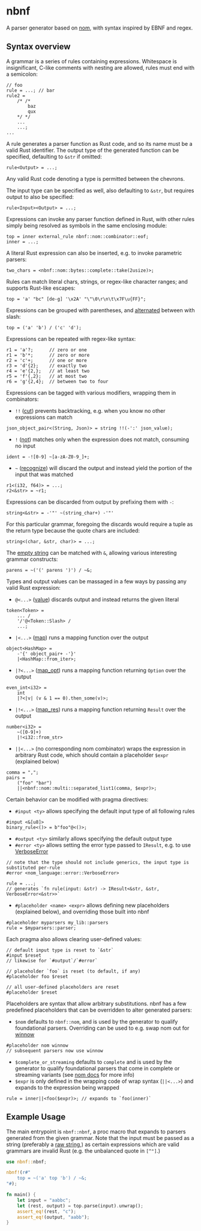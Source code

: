 # nbnf
A parser generator based on [nom](https://github.com/rust-bakery/nom/), with syntax inspired by EBNF and regex.

## Syntax overview
A grammar is a series of rules containing expressions. Whitespace is insignificant, C-like comments with nesting are allowed, rules must end with a semicolon:
```ebnf
// foo
rule = ...; // bar
rule2 =
    /* /*
        baz
        qux
    */ */
    ...
    ...;
...
```

A rule generates a parser function as Rust code, and so its name must be a valid Rust identifier.
The output type of the generated function can be specified, defaulting to `&str` if omitted:
```ebnf
rule<Output> = ...;
```
Any valid Rust code denoting a type is permitted between the chevrons.

The input type can be specified as well, also defaulting to `&str`, but requires output to also be specified:
```ebnf
rule<Input><Output> = ...;
```

Expressions can invoke any parser function defined in Rust, with other rules simply being resolved as symbols in the same enclosing module:
```ebnf
top = inner external_rule nbnf::nom::combinator::eof;
inner = ...;
```

A literal Rust expression can also be inserted, e.g. to invoke parametric parsers:
```ebnf
two_chars = <nbnf::nom::bytes::complete::take(2usize)>;
```

Rules can match literal chars, strings, or regex-like character ranges; and supports Rust-like escapes:
```ebnf
top = 'a' "bc" [de-g] '\x2A' "\"\0\r\n\t\x7F\u{FF}";
```

Expressions can be grouped with parentheses, and [alternated](https://docs.rs/nom/latest/nom/branch/fn.alt.html) between with slash:
```ebnf
top = ('a' 'b') / ('c' 'd');
```

Expressions can be repeated with regex-like syntax:
```ebnf
r1 = 'a'?;      // zero or one
r1 = 'b'*;      // zero or more
r2 = 'c'+;      // one or more
r3 = 'd'{2};    // exactly two
r4 = 'e'{2,};   // at least two
r5 = 'f'{,2};   // at most two
r6 = 'g'{2,4};  // between two to four
```

Expressions can be tagged with various modifiers, wrapping them in combinators:
* `!!` ([cut](https://docs.rs/nom/latest/nom/combinator/fn.cut.html)) prevents backtracking, e.g. when you know no other expressions can match
```ebnf
json_object_pair<(String, Json)> = string !!(-':' json_value);
```
* `!` ([not](https://docs.rs/nom/latest/nom/combinator/fn.not.html)) matches only when the expression does not match, consuming no input
```ebnf
ident = -![0-9] ~[a-zA-Z0-9_]+;
```
* `~` ([recognize](https://docs.rs/nom/latest/nom/combinator/fn.recognize.html)) will discard the output and instead yield the portion of the input that was matched
```ebnf
r1<(i32, f64)> = ...;
r2<&str> = ~r1;
```

Expressions can be discarded from output by prefixing them with `-`:
```ebnf
string<&str> = -'"' ~(string_char+) -'"'
```
For this particular grammar, foregoing the discards would require a tuple as the return type because the quote chars are included:
```ebnf
string<(char, &str, char)> = ...;
```

The [empty string](https://docs.rs/nom/latest/nom/combinator/fn.success.html) can be matched with `&`, allowing various interesting grammar constructs:
```ebnf
parens = ~('(' parens ')') / ~&;
```

Types and output values can be massaged in a few ways by passing any valid Rust expression:
* `@<...>` ([value](https://docs.rs/nom/latest/nom/combinator/fn.value.html)) discards output and instead returns the given literal
```ebnf
token<Token> =
    ... /
    '/'@<Token::Slash> /
    ...;
```
* `|<...>` ([map](https://docs.rs/nom/latest/nom/combinator/fn.map.html)) runs a mapping function over the output
```ebnf
object<HashMap> =
    -'{' object_pair+ -'}'
    |<HashMap::from_iter>;
```
* `|?<...>` ([map_opt](https://docs.rs/nom/latest/nom/combinator/fn.map_opt.html)) runs a mapping function returning `Option` over the output
```ebnf
even_int<i32> =
    int
    |?<|v| (v & 1 == 0).then_some(v)>;
```
* `|!<...>` ([map_res](https://docs.rs/nom/latest/nom/combinator/fn.map_res.html)) runs a mapping function returning `Result` over the output
```ebnf
number<i32> =
    ~([0-9]+)
    |!<i32::from_str>
```
* `||<...>` (no corresponding nom combinator) wraps the expression in arbitrary Rust code, which should contain a placeholder `$expr` (explained below)
```ebnf
comma = ",";
pairs =
    ("foo" "bar")
    ||<nbnf::nom::multi::separated_list1(comma, $expr)>;
```

Certain behavior can be modified with pragma directives:
* `#input <ty>` allows specifying the default input type of all following rules
```ebnf
#input <&[u8]>
binary_rule<()> = b"foo"@<()>;
```
* `#output <ty>` similarly allows specifying the default output type
* `#error <ty>` allows setting the error type passed to `IResult`, e.g. to use [VerboseError](https://docs.rs/nom-language/latest/nom_language/error/struct.VerboseError.html)
```ebnf
// note that the type should not include generics, the input type is substituted per-rule
#error <nom_language::error::VerboseError>

rule = ...;
// generates `fn rule(input: &str) -> IResult<&str, &str, VerboseError<&str>>`
```
* `#placeholder <name> <expr>` allows defining new placeholders (explained below), and overriding those built into nbnf
```ebnf
#placeholder myparsers my_lib::parsers
rule = $myparsers::parser;
```

Each pragma also allows clearing user-defined values:
```ebnf
// default input type is reset to `&str`
#input $reset
// likewise for `#output`/`#error`

// placeholder `foo` is reset (to default, if any)
#placeholder foo $reset

// all user-defined placeholders are reset
#placeholder $reset
```

Placeholders are syntax that allow arbitrary substitutions. nbnf has a few predefined placeholders that can be overridden to alter generated parsers:
* `$nom` defaults to `nbnf::nom`, and is used by the generator to qualify foundational parsers. Overriding can be used to e.g. swap nom out for [winnow](https://crates.io/crates/winnow)
```ebnf
#placeholder nom winnow
// subsequent parsers now use winnow
```
* `$complete_or_streaming` defaults to `complete` and is used by the generator to qualify foundational parsers that come in complete or streaming variants (see [nom docs](https://docs.rs/nom/latest/nom/#streaming--complete) for more info)
* `$expr` is only defined in the wrapping code of wrap syntax (`||<...>`) and expands to the expression being wrapped
```ebnf
rule = inner||<foo($expr)>; // expands to `foo(inner)`
```

## Example Usage
The main entrypoint is `nbnf::nbnf`, a proc macro that expands to parsers generated from the given grammar.
Note that the input must be passed as a string (preferably a [raw string](https://doc.rust-lang.org/reference/tokens.html#raw-string-literals),)
as certain expressions which are valid grammars are invalid Rust (e.g. the unbalanced quote in `[^"]`.)

```rust
use nbnf::nbnf;

nbnf!(r#"
    top = ~('a' top 'b') / ~&;
"#);

fn main() {
    let input = "aabbc";
    let (rest, output) = top.parse(input).unwrap();
    assert_eq!(rest, "c");
    assert_eq!(output, "aabb");
}
```
